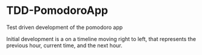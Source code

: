 TDD-PomodoroApp
===============

Test driven development of the pomodoro app

Initial development is a on a timeline moving right to left, that represents the previous hour, current time, and the next hour.

